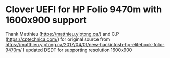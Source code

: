 # Clover UEFI for HP Folio 9470m with 1600x900 support

Thank Matthieu (https://matthieu.yiptong.ca/) and C.P (https://cptechnica.com/) for original source from https://matthieu.yiptong.ca/2017/04/01/new-hackintosh-hp-elitebook-folio-9470m/
I updated DSDT for supporting resolution 1600x900
